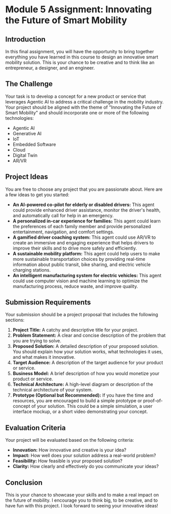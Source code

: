 # Module 5 Assignment: Innovating the Future of Smart Mobility

## Introduction

In this final assignment, you will have the opportunity to bring together everything you have learned in this course to design an innovative smart mobility solution. This is your chance to be creative and to think like an entrepreneur, a designer, and an engineer.

## The Challenge

Your task is to develop a concept for a new product or service that leverages Agentic AI to address a critical challenge in the mobility industry. Your project should be aligned with the theme of "Innovating the Future of Smart Mobility" and should incorporate one or more of the following technologies:

*   Agentic AI
*   Generative AI
*   IoT
*   Embedded Software
*   Cloud
*   Digital Twin
*   AR/VR

## Project Ideas

You are free to choose any project that you are passionate about. Here are a few ideas to get you started:

*   **An AI-powered co-pilot for elderly or disabled drivers:** This agent could provide enhanced driver assistance, monitor the driver's health, and automatically call for help in an emergency.
*   **A personalized in-car experience for families:** This agent could learn the preferences of each family member and provide personalized entertainment, navigation, and comfort settings.
*   **A gamified driver coaching system:** This agent could use AR/VR to create an immersive and engaging experience that helps drivers to improve their skills and to drive more safely and efficiently.
*   **A sustainable mobility platform:** This agent could help users to make more sustainable transportation choices by providing real-time information about public transit, bike sharing, and electric vehicle charging stations.
*   **An intelligent manufacturing system for electric vehicles:** This agent could use computer vision and machine learning to optimize the manufacturing process, reduce waste, and improve quality.

## Submission Requirements

Your submission should be a project proposal that includes the following sections:

1.  **Project Title:** A catchy and descriptive title for your project.
2.  **Problem Statement:** A clear and concise description of the problem that you are trying to solve.
3.  **Proposed Solution:** A detailed description of your proposed solution. You should explain how your solution works, what technologies it uses, and what makes it innovative.
4.  **Target Audience:** A description of the target audience for your product or service.
5.  **Business Model:** A brief description of how you would monetize your product or service.
6.  **Technical Architecture:** A high-level diagram or description of the technical architecture of your system.
7.  **Prototype (Optional but Recommended):** If you have the time and resources, you are encouraged to build a simple prototype or proof-of-concept of your solution. This could be a simple simulation, a user interface mockup, or a short video demonstrating your concept.

## Evaluation Criteria

Your project will be evaluated based on the following criteria:

*   **Innovation:** How innovative and creative is your idea?
*   **Impact:** How well does your solution address a real-world problem?
*   **Feasibility:** How feasible is your proposed solution?
*   **Clarity:** How clearly and effectively do you communicate your ideas?

## Conclusion

This is your chance to showcase your skills and to make a real impact on the future of mobility. I encourage you to think big, to be creative, and to have fun with this project. I look forward to seeing your innovative ideas!
